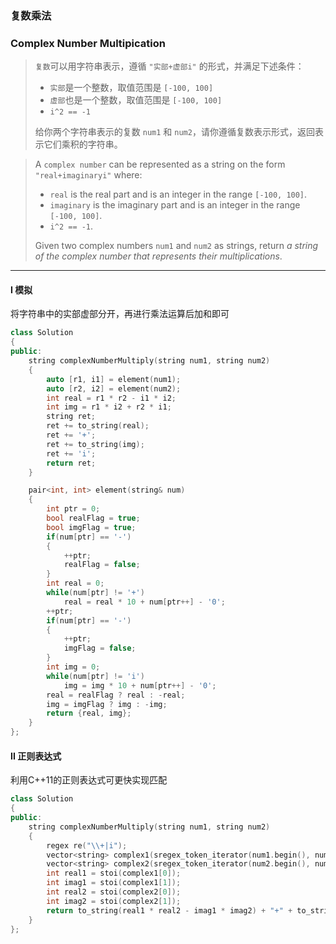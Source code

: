### 复数乘法
### Complex Number Multipication

> `复数`可以用字符串表示，遵循 `"实部+虚部i"` 的形式，并满足下述条件：  
> - `实部`是一个整数，取值范围是 `[-100, 100]`  
> - `虚部`也是一个整数，取值范围是 `[-100, 100]`  
> - `i^2 == -1`  
>   
> 给你两个字符串表示的复数 `num1` 和 `num2`，请你遵循复数表示形式，返回表示它们乘积的字符串。  

> A `complex number` can be represented as a string on the form `"real+imaginaryi"` where:  
> - `real` is the real part and is an integer in the range `[-100, 100]`.  
> - `imaginary` is the imaginary part and is an integer in the range `[-100, 100]`.  
> - `i^2 == -1`.  
> 
> Given two complex numbers `num1` and `num2` as strings, return *a string of the complex number that represents their multiplications*.  

----------

#### I 模拟

将字符串中的实部虚部分开，再进行乘法运算后加和即可  

```cpp
class Solution 
{
public:
    string complexNumberMultiply(string num1, string num2) 
    {
        auto [r1, i1] = element(num1);
        auto [r2, i2] = element(num2);
        int real = r1 * r2 - i1 * i2;
        int img = r1 * i2 + r2 * i1;
        string ret;
        ret += to_string(real);
        ret += '+';
        ret += to_string(img);
        ret += 'i';
        return ret;
    }

    pair<int, int> element(string& num)
    {
        int ptr = 0;
        bool realFlag = true;
        bool imgFlag = true;
        if(num[ptr] == '-')
        {
            ++ptr;
            realFlag = false;
        }
        int real = 0;
        while(num[ptr] != '+')
            real = real * 10 + num[ptr++] - '0';
        ++ptr;
        if(num[ptr] == '-')
        {
            ++ptr;
            imgFlag = false;
        }
        int img = 0;
        while(num[ptr] != 'i')
            img = img * 10 + num[ptr++] - '0';
        real = realFlag ? real : -real;
        img = imgFlag ? img : -img;
        return {real, img};
    }
};
```

#### II 正则表达式

利用C++11的正则表达式可更快实现匹配

```cpp
class Solution 
{
public:
    string complexNumberMultiply(string num1, string num2) 
    {
        regex re("\\+|i"); 
        vector<string> complex1(sregex_token_iterator(num1.begin(), num1.end(), re, -1), std::sregex_token_iterator());
        vector<string> complex2(sregex_token_iterator(num2.begin(), num2.end(), re, -1), std::sregex_token_iterator());
        int real1 = stoi(complex1[0]);
        int imag1 = stoi(complex1[1]);
        int real2 = stoi(complex2[0]);
        int imag2 = stoi(complex2[1]);
        return to_string(real1 * real2 - imag1 * imag2) + "+" + to_string(real1 * imag2 + imag1 * real2) + "i";
    }
};
```
